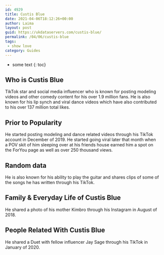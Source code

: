 ```yaml
---
id: 4929
title: Custis Blue
date: 2021-04-06T18:12:26+00:00
author: Laima
layout: post
guid: https://ukdataservers.com/custis-blue/
permalink: /04/06/custis-blue
tags:
 - show love
category: Guides
---
```


* some text
{: toc}


## Who is Custis Blue
                  
                  
                  
TikTok star and social media influencer who is known for posting modeling videos and other comedy content for his over 1.9 million fans. He is also known for his lip synch and viral dance videos which have also contributed to his over 137 million total likes. 
                  
              
            
              
            
                
                
                
## Prior to Popularity
                  
                  
                  
He started posting modeling and dance related videos through his TikTok account in December of 2019. He started going viral later that month when a POV skit of him sleeping over at his friends house earned him a spot on the ForYou page as well as over 250 thousand views. 
                  
              
            
              
            
                
                
                
## Random data
                  
                  
                  
He is also known for his ability to play the guitar and shares clips of some of the songs he has written through his TikTok. 
                  
              
            
              
            
                
                
                
## Family & Everyday Life of Custis Blue
                  
                  
                  
He shared a photo of his mother Kimbro through his Instagram in August of 2018. 
                  
              
            
              
            
                
                
                
## People Related With Custis Blue
                  
                  
                  
He shared a Duet with fellow influencer Jay Sage through his TikTok in January of 2020. 
                  
              
            
              
            
                
              
            
              
              
            
            
              
            
          
          
          